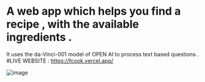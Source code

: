 # A web app which helps you find a recipe , with the available ingredients .
 It uses the da-Vinci-001 model of OPEN AI to process text based questions .
#LIVE WEBSITE : https://fcook.vercel.app/

![image](https://user-images.githubusercontent.com/84636207/228646099-5eb50924-22a6-46ae-80de-18c42d54c611.png)
